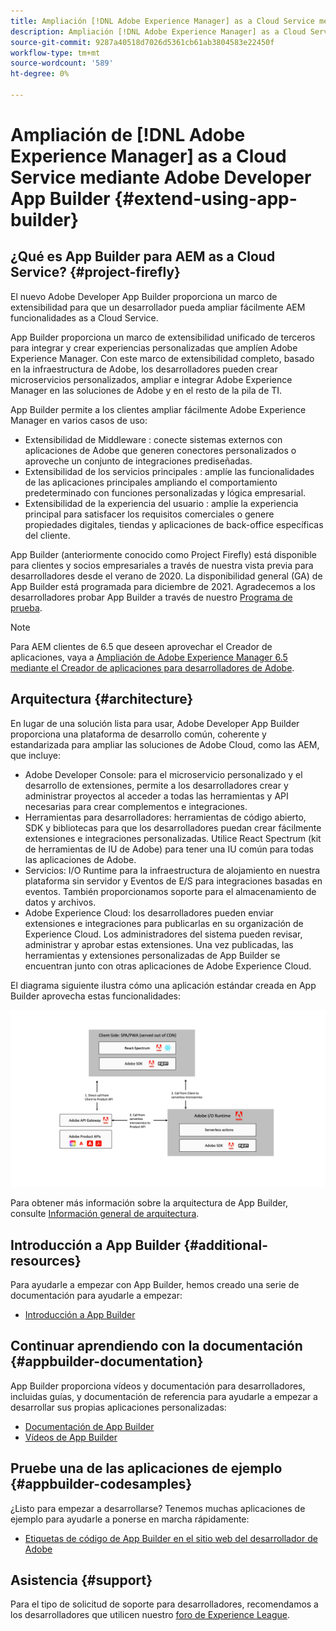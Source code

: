 ```yaml
---
title: Ampliación [!DNL Adobe Experience Manager] as a Cloud Service mediante el Generador de aplicaciones para desarrolladores de Adobe.
description: Ampliación [!DNL Adobe Experience Manager] as a Cloud Service mediante el Generador de aplicaciones para desarrolladores de Adobe.
source-git-commit: 9287a40518d7026d5361cb61ab3804583e22450f
workflow-type: tm+mt
source-wordcount: '589'
ht-degree: 0%

---
```



# Ampliación de [!DNL Adobe Experience Manager] as a Cloud Service mediante Adobe Developer App Builder {#extend-using-app-builder}

## ¿Qué es App Builder para AEM as a Cloud Service? {#project-firefly}

El nuevo Adobe Developer App Builder proporciona un marco de extensibilidad para que un desarrollador pueda ampliar fácilmente AEM funcionalidades as a Cloud Service.

App Builder proporciona un marco de extensibilidad unificado de terceros para integrar y crear experiencias personalizadas que amplíen Adobe Experience Manager. Con este marco de extensibilidad completo, basado en la infraestructura de Adobe, los desarrolladores pueden crear microservicios personalizados, ampliar e integrar Adobe Experience Manager en las soluciones de Adobe y en el resto de la pila de TI.

App Builder permite a los clientes ampliar fácilmente Adobe Experience Manager en varios casos de uso:

* Extensibilidad de Middleware : conecte sistemas externos con aplicaciones de Adobe que generen conectores personalizados o aproveche un conjunto de integraciones prediseñadas.
* Extensibilidad de los servicios principales : amplíe las funcionalidades de las aplicaciones principales ampliando el comportamiento predeterminado con funciones personalizadas y lógica empresarial.
* Extensibilidad de la experiencia del usuario : amplíe la experiencia principal para satisfacer los requisitos comerciales o genere propiedades digitales, tiendas y aplicaciones de back-office específicas del cliente.

App Builder (anteriormente conocido como Project Firefly) está disponible para clientes y socios empresariales a través de nuestra vista previa para desarrolladores desde el verano de 2020. La disponibilidad general (GA) de App Builder está programada para diciembre de 2021. Agradecemos a los desarrolladores probar App Builder a través de nuestro [Programa de prueba](http://adobe.ly/appbuilder-trial).

>[!NOTE]
>
> Para AEM clientes de 6.5 que deseen aprovechar el Creador de aplicaciones, vaya a [Ampliación de Adobe Experience Manager 6.5 mediante el Creador de aplicaciones para desarrolladores de Adobe](https://experienceleague.adobe.com/docs/experience-manager-65/developing/extending-aem/app-builder.html).

## Arquitectura {#architecture}

En lugar de una solución lista para usar, Adobe Developer App Builder proporciona una plataforma de desarrollo común, coherente y estandarizada para ampliar las soluciones de Adobe Cloud, como las AEM, que incluye:

* Adobe Developer Console: para el microservicio personalizado y el desarrollo de extensiones, permite a los desarrolladores crear y administrar proyectos al acceder a todas las herramientas y API necesarias para crear complementos e integraciones.
* Herramientas para desarrolladores: herramientas de código abierto, SDK y bibliotecas para que los desarrolladores puedan crear fácilmente extensiones e integraciones personalizadas. Utilice React Spectrum (kit de herramientas de IU de Adobe) para tener una IU común para todas las aplicaciones de Adobe.
* Servicios: I/O Runtime para la infraestructura de alojamiento en nuestra plataforma sin servidor y Eventos de E/S para integraciones basadas en eventos. También proporcionamos soporte para el almacenamiento de datos y archivos.
* Adobe Experience Cloud: los desarrolladores pueden enviar extensiones e integraciones para publicarlas en su organización de Experience Cloud. Los administradores del sistema pueden revisar, administrar y aprobar estas extensiones. Una vez publicadas, las herramientas y extensiones personalizadas de App Builder se encuentran junto con otras aplicaciones de Adobe Experience Cloud.

El diagrama siguiente ilustra cómo una aplicación estándar creada en App Builder aprovecha estas funcionalidades:

![Arquitectura](/help/implementing/developing/extending/assets/firefly-architecture.jpg)

Para obtener más información sobre la arquitectura de App Builder, consulte [Información general de arquitectura](https://www.adobe.io/app-builder/docs/guides/).

## Introducción a App Builder {#additional-resources}

Para ayudarle a empezar con App Builder, hemos creado una serie de documentación para ayudarle a empezar:

* [Introducción a App Builder](https://www.adobe.io/app-builder/docs/getting_started/)

## Continuar aprendiendo con la documentación {#appbuilder-documentation}

App Builder proporciona vídeos y documentación para desarrolladores, incluidas guías, y documentación de referencia para ayudarle a empezar a desarrollar sus propias aplicaciones personalizadas:

* [Documentación de App Builder](https://www.adobe.io/app-builder/docs/overview/)
* [Vídeos de App Builder](https://www.youtube.com/playlist?list=PLcVEYUqU7VRfDij-Jbjyw8S8EzW073F_o)

## Pruebe una de las aplicaciones de ejemplo {#appbuilder-codesamples}

¿Listo para empezar a desarrollarse? Tenemos muchas aplicaciones de ejemplo para ayudarle a ponerse en marcha rápidamente:

* [Etiquetas de código de App Builder en el sitio web del desarrollador de Adobe](https://www.adobe.io/app-builder/docs/resources/)

## Asistencia {#support}

Para el tipo de solicitud de soporte para desarrolladores, recomendamos a los desarrolladores que utilicen nuestro [foro de Experience League](https://experienceleaguecommunities.adobe.com/t5/project-firefly/ct-p/project-firefly).
